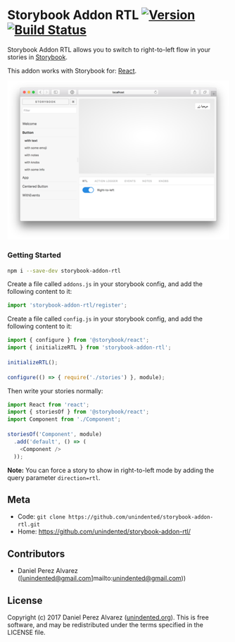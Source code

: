 # Storybook Addon RTL [![Version](https://img.shields.io/npm/v/storybook-addon-rtl.svg)](https://www.npmjs.com/package/storybook-addon-rtl) [![Build Status](https://img.shields.io/travis/unindented/storybook-addon-rtl.svg)](https://travis-ci.org/unindented/storybook-addon-rtl)

Storybook Addon RTL allows you to switch to right-to-left flow in your stories in [Storybook](https://storybook.js.org).

This addon works with Storybook for:
[React](https://github.com/storybooks/storybook/tree/master/app/react).

![Storybook Addon RTL Demo](docs/demo.png)


### Getting Started

```sh
npm i --save-dev storybook-addon-rtl
```

Create a file called `addons.js` in your storybook config, and add the following content to it:

```js
import 'storybook-addon-rtl/register';
```

Create a file called `config.js` in your storybook config, and add the following content to it:

```js
import { configure } from '@storybook/react';
import { initializeRTL } from 'storybook-addon-rtl';

initializeRTL();

configure(() => { require('./stories') }, module);
```

Then write your stories normally:

```js
import React from 'react';
import { storiesOf } from '@storybook/react';
import Component from './Component';

storiesOf('Component', module)
  .add('default', () => (
    <Component />
  ));
```

**Note:** You can force a story to show in right-to-left mode by adding the query parameter `direction=rtl`.


## Meta

* Code: `git clone https://github.com/unindented/storybook-addon-rtl.git`
* Home: <https://github.com/unindented/storybook-addon-rtl/>


## Contributors

* Daniel Perez Alvarez ([unindented@gmail.com]mailto:unindented@gmail.com))


## License

Copyright (c) 2017 Daniel Perez Alvarez ([unindented.org](https://unindented.org/)). This is free software, and may be redistributed under the terms specified in the LICENSE file.
